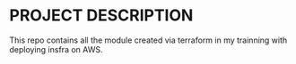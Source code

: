 # PROJECT DESCRIPTION

This repo contains all the module created via terraform in my trainning with deploying insfra on AWS.